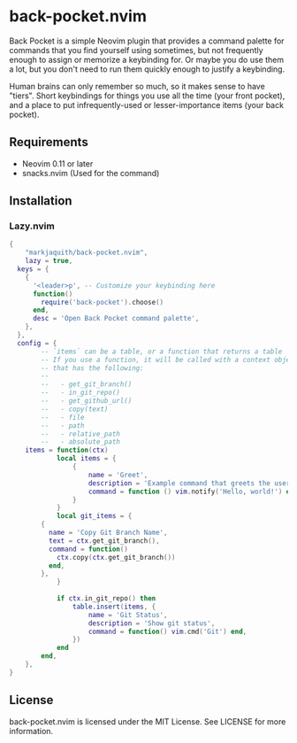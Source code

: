 # back-pocket.nvim

Back Pocket is a simple Neovim plugin that provides a command palette for commands that you find yourself using sometimes, but not frequently enough to assign or memorize a keybinding for. Or maybe you do use them a lot, but you don't need to run them quickly enough to justify a keybinding.

Human brains can only remember so much, so it makes sense to have "tiers". Short keybindings for things you use all the time (your front pocket), and a place to put infrequently-used or lesser-importance items (your back pocket).

## Requirements

- Neovim 0.11 or later
- snacks.nvim (Used for the command)

## Installation

### Lazy.nvim

```lua
{
	"markjaquith/back-pocket.nvim",
	lazy = true,
  keys = {
    {
      '<leader>p', -- Customize your keybinding here
      function()
        require('back-pocket').choose()
      end,
      desc = 'Open Back Pocket command palette',
    },
  },
  config = {
		-- `items` can be a table, or a function that returns a table
		-- If you use a function, it will be called with a context object
		-- that has the following:
		--
		--   - get_git_branch()
		--   - in_git_repo()
		--   - get_github_url()
		--   - copy(text)
		--   - file
		--   - path
		--   - relative_path
		--   - absolute_path
    items = function(ctx)
			local items = {
				{
					name = 'Greet',
					description = 'Example command that greets the user',
					command = function () vim.notify('Hello, world!') end,
				}
			}
			local git_items = {
        {
          name = 'Copy Git Branch Name',
          text = ctx.get_git_branch(),
          command = function()
            ctx.copy(ctx.get_git_branch())
          end,
        },
			}
			
			if ctx.in_git_repo() then
				table.insert(items, {
					name = 'Git Status',
					description = 'Show git status',
					command = function() vim.cmd('Git') end,
				})
			end
		end,
	},
}
```

## License

back-pocket.nvim is licensed under the MIT License. See LICENSE for more information.
